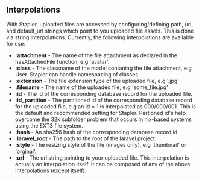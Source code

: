 ## Interpolations
With Stapler, uploaded files are accessed by configuring/defining path, url, and default_url strings which point to you uploaded file assets.  This is done via string interpolations.  Currently, the following interpolations are available for use:

*   **:attachment** - The name of the file attachment as declared in the hasAttachedFile function, e.g 'avatar'.
*   **:class**  - The classname of the model contaning the file attachment, e.g User.  Stapler can handle namespacing of classes.
*   **:extension** - The file extension type of the uploaded file, e.g '.jpg'
*   **:filename** - The name of the uploaded file, e.g 'some_file.jpg'
*   **:id** - The id of the corresponding database record for the uploaded file.
*   **:id_partition** - The partitioned id of the corresponding database record for the uploaded file, e.g an id = 1 is interpolated as 000/000/001.  This is the default and recommended setting for Stapler.  Partioned id's help overcome the 32k subfolder problem that occurs in nix-based systems using the EXT3 file system.
*   **:hash** - An sha256 hash of the corresponding database record id.
*   **:laravel_root** - The path to the root of the laravel project.
*   **:style** - The resizing style of the file (images only), e.g 'thumbnail' or 'orginal'.
*   **:url** - The url string pointing to your uploaded file.  This interpolation is actually an interpolation itself.  It can be composed of any of the above interpolations (except itself).